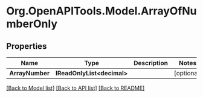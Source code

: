 # Org.OpenAPITools.Model.ArrayOfNumberOnly
## Properties

Name | Type | Description | Notes
------------ | ------------- | ------------- | -------------
**ArrayNumber** | **IReadOnlyList&lt;decimal&gt;** |  | [optional] 

[[Back to Model list]](../README.md#documentation-for-models) [[Back to API list]](../README.md#documentation-for-api-endpoints) [[Back to README]](../README.md)

